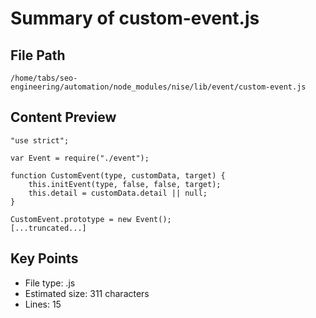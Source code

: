# Summary of custom-event.js
  
## File Path
`/home/tabs/seo-engineering/automation/node_modules/nise/lib/event/custom-event.js`

## Content Preview
```
"use strict";

var Event = require("./event");

function CustomEvent(type, customData, target) {
    this.initEvent(type, false, false, target);
    this.detail = customData.detail || null;
}

CustomEvent.prototype = new Event();
[...truncated...]
```

## Key Points
- File type: .js
- Estimated size: 311 characters
- Lines: 15
